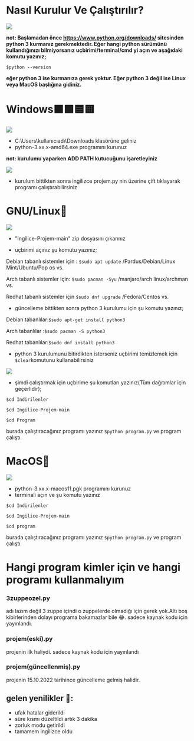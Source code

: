 # Nasıl Kurulur Ve Çalıştırılır?

![](https://www.qoppa.com/wp-content/uploads/cross-platform.png)

**not: Başlamadan önce https://www.python.org/downloads/ sitesinden python 3 kurmanız gerekmektedir. Eğer hangi python sürümünü kullandığınızı bilmiyorsanız uçbirimi/terminal/cmd yi açın ve aşağıdaki komutu yazınız;**

`$python --version`

**eğer python 3 ise kurmanıza gerek yoktur. Eğer python 3 değil ise Linux veya MacOS başlığına gidiniz.**

# Windows🟧🟩🟦🟨
      
![](https://logo-marque.com/wp-content/uploads/2021/02/Windows-New-Logo.png)

- C:\Users\kullanıcıadı\Downloads klasörüne geliniz
- python-3.xx.x-amd64.exe programını kurunuz 

**not: kurulumu yaparken ADD PATH kutucuğunu işaretleyiniz**

![](https://miro.medium.com/max/720/0*7nOyowsPsGI19pZT.png)

- kurulum bittikten sonra ingilizce projem.py nin üzerine çift tıklayarak programı çalıştırabilirsiniz

# GNU/Linux🐧

![](https://1000logos.net/wp-content/uploads/2017/03/Symbol-Linux.jpg)

- "Ingilice-Projem-main" zip dosyasını çıkarınız 

- uçbirimi açınız şu komutu yazınız;

 Debian tabanlı sistemler için : `$sudo apt update`
 /Pardus/Debian/Linux Mint/Ubuntu/Pop os vs.
 
 Arch tabanlı sistemler için: `$sudo pacman -Syu`
 /manjaro/arch linux/archman vs.
 
 Redhat tabanlı sistemler için `$sudo dnf upgrade`
 /Fedora/Centos vs.
 
- güncelleme bittikten sonra python 3 kurulumu için şu komutu yazınız;

 Debian tabanlılar:`$sudo apt-get install python3`
 
 Arch tabanlılar :`$sudo pacman -S python3`
 
 Redhat tabanlılar:`$sudo dnf install python3`
 
- python 3 kurulumunu bitirdikten isterseniz uçbirimi temizlemek için `$clear`komutunu kullanabilirsiniz

![](https://www.bollyinside.com/articles/wp-content/uploads/sites/4/2022/06/Best-Fun-Linux-Distros-that-you-Should-Try.jpg)

- şimdi çalıştırmak için uçbirime şu komutları yazınız(Tüm dağıtımlar için geçerlidir);

`$cd İndirilenler`

`$cd Ingilice-Projem-main`

`$cd Program`

burada çalıştıracağınız programı yazınız `$python program.py` ve program çalıştı.

# MacOS🍎

![](https://images-wixmp-ed30a86b8c4ca887773594c2.wixmp.com/f/4633e000-a32c-4580-ac2d-76d3c0260a4a/da9gl56-1be1a52f-05e8-43b2-97c2-cfa2c61c34b4.png?token=eyJ0eXAiOiJKV1QiLCJhbGciOiJIUzI1NiJ9.eyJzdWIiOiJ1cm46YXBwOjdlMGQxODg5ODIyNjQzNzNhNWYwZDQxNWVhMGQyNmUwIiwiaXNzIjoidXJuOmFwcDo3ZTBkMTg4OTgyMjY0MzczYTVmMGQ0MTVlYTBkMjZlMCIsIm9iaiI6W1t7InBhdGgiOiJcL2ZcLzQ2MzNlMDAwLWEzMmMtNDU4MC1hYzJkLTc2ZDNjMDI2MGE0YVwvZGE5Z2w1Ni0xYmUxYTUyZi0wNWU4LTQzYjItOTdjMi1jZmEyYzYxYzM0YjQucG5nIn1dXSwiYXVkIjpbInVybjpzZXJ2aWNlOmZpbGUuZG93bmxvYWQiXX0.QXfophKx4EjsYhf1MD20IHnaSNlCGhM3NgBp86hy-V8)

- python-3.xx.x-macos11.pgk programını kurunuz
- terminali açın ve şu komutu yazınız

`$cd İndirilenler`

`$cd Ingilice-Projem-main`

`$cd program`

burada çalıştıracağınız programı yazınız `$python program.py` ve program çalıştı.

# Hangi program kimler için ve hangi programı kullanmalıyım

### 3zuppeozel.py
adı lazım değil 3 zuppe içindi o zuppelerde olmadığı için gerek yok.Altı boş kibirlerinden dolayı programa bakamazlar bile 😂. sadece kaynak kodu için yayınlandı. 

### projem(eski).py
projenin ilk haliydi. sadece kaynak kodu için yayınlandı

### projem(güncellenmiş).py
projenin 15.10.2022 tarihince güncelleme gelmiş halidir.

## gelen yenilikler 🚀:
- ufak hatalar giderildi 
- süre kısmı düzeltildi artık 3 dakika
- zorluk modu getirildi
- tamamem ingilizce oldu
